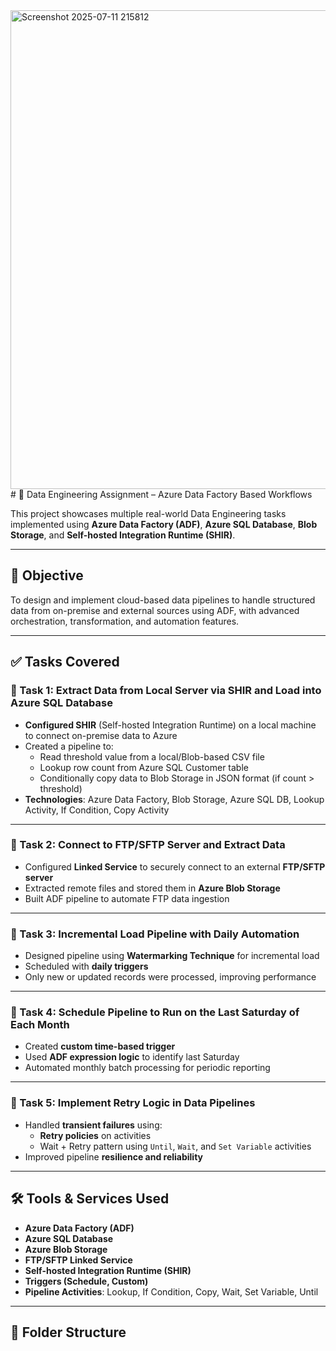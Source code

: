 <img width="1399" height="766" alt="Screenshot 2025-07-11 215812" src="https://github.com/user-attachments/assets/00f21af3-116e-4dad-8b9f-55b6ac9f1086" />
# 🚀 Data Engineering Assignment – Azure Data Factory Based Workflows

This project showcases multiple real-world Data Engineering tasks implemented using **Azure Data Factory (ADF)**, **Azure SQL Database**, **Blob Storage**, and **Self-hosted Integration Runtime (SHIR)**.

---

## 📌 Objective

To design and implement cloud-based data pipelines to handle structured data from on-premise and external sources using ADF, with advanced orchestration, transformation, and automation features.

---

## ✅ Tasks Covered

### 🔹 Task 1: Extract Data from Local Server via SHIR and Load into Azure SQL Database

- **Configured SHIR** (Self-hosted Integration Runtime) on a local machine to connect on-premise data to Azure
- Created a pipeline to:
  - Read threshold value from a local/Blob-based CSV file
  - Lookup row count from Azure SQL Customer table
  - Conditionally copy data to Blob Storage in JSON format (if count > threshold)
- **Technologies**: Azure Data Factory, Blob Storage, Azure SQL DB, Lookup Activity, If Condition, Copy Activity

---

### 🔹 Task 2: Connect to FTP/SFTP Server and Extract Data

- Configured **Linked Service** to securely connect to an external **FTP/SFTP server**
- Extracted remote files and stored them in **Azure Blob Storage**
- Built ADF pipeline to automate FTP data ingestion

---

### 🔹 Task 3: Incremental Load Pipeline with Daily Automation

- Designed pipeline using **Watermarking Technique** for incremental load
- Scheduled with **daily triggers**
- Only new or updated records were processed, improving performance

---

### 🔹 Task 4: Schedule Pipeline to Run on the Last Saturday of Each Month

- Created **custom time-based trigger**
- Used **ADF expression logic** to identify last Saturday
- Automated monthly batch processing for periodic reporting

---

### 🔹 Task 5: Implement Retry Logic in Data Pipelines

- Handled **transient failures** using:
  - **Retry policies** on activities
  - Wait + Retry pattern using `Until`, `Wait`, and `Set Variable` activities
- Improved pipeline **resilience and reliability**

---

## 🛠️ Tools & Services Used

- **Azure Data Factory (ADF)**
- **Azure SQL Database**
- **Azure Blob Storage**
- **FTP/SFTP Linked Service**
- **Self-hosted Integration Runtime (SHIR)**
- **Triggers (Schedule, Custom)**
- **Pipeline Activities**: Lookup, If Condition, Copy, Wait, Set Variable, Until

---

## 📁 Folder Structure

